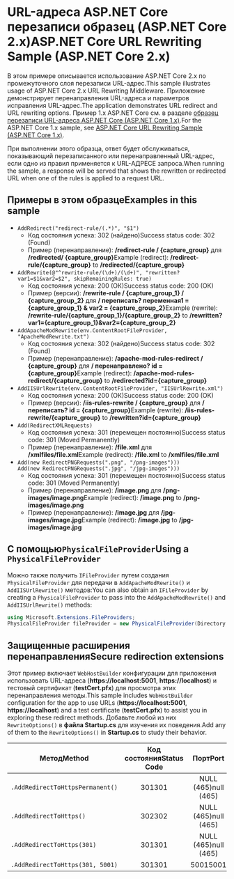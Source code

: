 # <a name="aspnet-core-url-rewriting-sample-aspnet-core-2x"></a><span data-ttu-id="f7a47-101">URL-адреса ASP.NET Core перезаписи образец (ASP.NET Core 2.x)</span><span class="sxs-lookup"><span data-stu-id="f7a47-101">ASP.NET Core URL Rewriting Sample (ASP.NET Core 2.x)</span></span>

<span data-ttu-id="f7a47-102">В этом примере описывается использование ASP.NET Core 2.x по промежуточного слоя перезаписи URL-адрес.</span><span class="sxs-lookup"><span data-stu-id="f7a47-102">This sample illustrates usage of ASP.NET Core 2.x URL Rewriting Middleware.</span></span> <span data-ttu-id="f7a47-103">Приложение демонстрирует перенаправления URL-адреса и параметров исправления URL-адрес.</span><span class="sxs-lookup"><span data-stu-id="f7a47-103">The application demonstrates URL redirect and URL rewriting options.</span></span> <span data-ttu-id="f7a47-104">Пример 1.x ASP.NET Core см. в разделе [образец перезаписи URL-адреса ASP.NET Core (ASP.NET Core 1.x)](https://github.com/aspnet/Docs/tree/master/aspnetcore/fundamentals/url-rewriting/samples/1.x).</span><span class="sxs-lookup"><span data-stu-id="f7a47-104">For the ASP.NET Core 1.x sample, see [ASP.NET Core URL Rewriting Sample (ASP.NET Core 1.x)](https://github.com/aspnet/Docs/tree/master/aspnetcore/fundamentals/url-rewriting/samples/1.x).</span></span>

<span data-ttu-id="f7a47-105">При выполнении этого образца, ответ будет обслуживаться, показывающий перезаписанного или перенаправленный URL-адрес, если одно из правил применяется к URL-АДРЕСЕ запроса.</span><span class="sxs-lookup"><span data-stu-id="f7a47-105">When running the sample, a response will be served that shows the rewritten or redirected URL when one of the rules is applied to a request URL.</span></span>

## <a name="examples-in-this-sample"></a><span data-ttu-id="f7a47-106">Примеры в этом образце</span><span class="sxs-lookup"><span data-stu-id="f7a47-106">Examples in this sample</span></span>

* `AddRedirect("redirect-rule/(.*)", "$1")`
  - <span data-ttu-id="f7a47-107">Код состояния успеха: 302 (найдено)</span><span class="sxs-lookup"><span data-stu-id="f7a47-107">Success status code: 302 (Found)</span></span>
  - <span data-ttu-id="f7a47-108">Пример (перенаправление): **/redirect-rule / {capture_group}** для **/redirected/ {capture_group}**</span><span class="sxs-lookup"><span data-stu-id="f7a47-108">Example (redirect): **/redirect-rule/{capture_group}** to **/redirected/{capture_group}**</span></span>
* `AddRewrite(@"^rewrite-rule/(\d+)/(\d+)", "rewritten?var1=$1&var2=$2", skipRemainingRules: true)`
  - <span data-ttu-id="f7a47-109">Код состояния успеха: 200 (ОК)</span><span class="sxs-lookup"><span data-stu-id="f7a47-109">Success status code: 200 (OK)</span></span>
  - <span data-ttu-id="f7a47-110">Пример (версии): **/rewrite-rule / {capture_group_1} / {capture_group_2}** для **/ переписать? переменная1 = {capture_group_1} & var2 = {capture_group_2}**</span><span class="sxs-lookup"><span data-stu-id="f7a47-110">Example (rewrite): **/rewrite-rule/{capture_group_1}/{capture_group_2}** to **/rewritten?var1={capture_group_1}&var2={capture_group_2}**</span></span>
* `AddApacheModRewrite(env.ContentRootFileProvider, "ApacheModRewrite.txt")`
  - <span data-ttu-id="f7a47-111">Код состояния успеха: 302 (найдено)</span><span class="sxs-lookup"><span data-stu-id="f7a47-111">Success status code: 302 (Found)</span></span>
  - <span data-ttu-id="f7a47-112">Пример (перенаправление): **/apache-mod-rules-redirect / {capture_group}** для **/ перенаправлено? id = {capture_group}**</span><span class="sxs-lookup"><span data-stu-id="f7a47-112">Example (redirect): **/apache-mod-rules-redirect/{capture_group}** to **/redirected?id={capture_group}**</span></span>
* `AddIISUrlRewrite(env.ContentRootFileProvider, "IISUrlRewrite.xml")`
  - <span data-ttu-id="f7a47-113">Код состояния успеха: 200 (ОК)</span><span class="sxs-lookup"><span data-stu-id="f7a47-113">Success status code: 200 (OK)</span></span>
  - <span data-ttu-id="f7a47-114">Пример (версии): **/iis-rules-rewrite / {capture_group}** для **/ переписать? id = {capture_group}**</span><span class="sxs-lookup"><span data-stu-id="f7a47-114">Example (rewrite): **/iis-rules-rewrite/{capture_group}** to **/rewritten?id={capture_group}**</span></span>
* `Add(RedirectXMLRequests)`
  - <span data-ttu-id="f7a47-115">Код состояния успеха: 301 (перемещен постоянно)</span><span class="sxs-lookup"><span data-stu-id="f7a47-115">Success status code: 301 (Moved Permanently)</span></span>
  - <span data-ttu-id="f7a47-116">Пример (перенаправление): **/file.xml** для **/xmlfiles/file.xml**</span><span class="sxs-lookup"><span data-stu-id="f7a47-116">Example (redirect): **/file.xml** to **/xmlfiles/file.xml**</span></span>
* `Add(new RedirectPNGRequests(".png", "/png-images")))`<br>`Add(new RedirectPNGRequests(".jpg", "/jpg-images")))`
  - <span data-ttu-id="f7a47-117">Код состояния успеха: 301 (перемещен постоянно)</span><span class="sxs-lookup"><span data-stu-id="f7a47-117">Success status code: 301 (Moved Permanently)</span></span>
  - <span data-ttu-id="f7a47-118">Пример (перенаправление): **/image.png** для **/png-images/image.png**</span><span class="sxs-lookup"><span data-stu-id="f7a47-118">Example (redirect): **/image.png** to **/png-images/image.png**</span></span>
  - <span data-ttu-id="f7a47-119">Пример (перенаправление): **/image.jpg** для **/jpg-images/image.jpg**</span><span class="sxs-lookup"><span data-stu-id="f7a47-119">Example (redirect): **/image.jpg** to **/jpg-images/image.jpg**</span></span>

## <a name="using-a-physicalfileprovider"></a><span data-ttu-id="f7a47-120">С помощью`PhysicalFileProvider`</span><span class="sxs-lookup"><span data-stu-id="f7a47-120">Using a `PhysicalFileProvider`</span></span>
<span data-ttu-id="f7a47-121">Можно также получить `IFileProvider` путем создания `PhysicalFileProvider` для передачи в `AddApacheModRewrite()` и `AddIISUrlRewrite()` методов:</span><span class="sxs-lookup"><span data-stu-id="f7a47-121">You can also obtain an `IFileProvider` by creating a `PhysicalFileProvider` to pass into the `AddApacheModRewrite()` and `AddIISUrlRewrite()` methods:</span></span>
```csharp
using Microsoft.Extensions.FileProviders;
PhysicalFileProvider fileProvider = new PhysicalFileProvider(Directory.GetCurrentDirectory());
```
## <a name="secure-redirection-extensions"></a><span data-ttu-id="f7a47-122">Защищенные расширения перенаправления</span><span class="sxs-lookup"><span data-stu-id="f7a47-122">Secure redirection extensions</span></span>
<span data-ttu-id="f7a47-123">Этот пример включает `WebHostBuilder` конфигурации для приложения использовать URL-адреса (**https://localhost:5001**, **https://localhost**) и тестовый сертификат (**testCert.pfx**) для просмотра этих перенаправления методы.</span><span class="sxs-lookup"><span data-stu-id="f7a47-123">This sample includes `WebHostBuilder` configuration for the app to use URLs (**https://localhost:5001**, **https://localhost**) and a test certificate (**testCert.pfx**) to assist you in exploring these redirect methods.</span></span> <span data-ttu-id="f7a47-124">Добавьте любой из них `RewriteOptions()` в **файла Startup.cs** для изучения их поведения.</span><span class="sxs-lookup"><span data-stu-id="f7a47-124">Add any of them to the `RewriteOptions()` in **Startup.cs** to study their behavior.</span></span>

<span data-ttu-id="f7a47-125">Метод</span><span class="sxs-lookup"><span data-stu-id="f7a47-125">Method</span></span> | <span data-ttu-id="f7a47-126">Код состояния</span><span class="sxs-lookup"><span data-stu-id="f7a47-126">Status Code</span></span> | <span data-ttu-id="f7a47-127">Порт</span><span class="sxs-lookup"><span data-stu-id="f7a47-127">Port</span></span>
--- | :---: | :---:
`.AddRedirectToHttpsPermanent()` | <span data-ttu-id="f7a47-128">301</span><span class="sxs-lookup"><span data-stu-id="f7a47-128">301</span></span> | <span data-ttu-id="f7a47-129">NULL (465)</span><span class="sxs-lookup"><span data-stu-id="f7a47-129">null (465)</span></span>
`.AddRedirectToHttps()` | <span data-ttu-id="f7a47-130">302</span><span class="sxs-lookup"><span data-stu-id="f7a47-130">302</span></span> | <span data-ttu-id="f7a47-131">NULL (465)</span><span class="sxs-lookup"><span data-stu-id="f7a47-131">null (465)</span></span>
`.AddRedirectToHttps(301)` | <span data-ttu-id="f7a47-132">301</span><span class="sxs-lookup"><span data-stu-id="f7a47-132">301</span></span> | <span data-ttu-id="f7a47-133">NULL (465)</span><span class="sxs-lookup"><span data-stu-id="f7a47-133">null (465)</span></span>
`.AddRedirectToHttps(301, 5001)` | <span data-ttu-id="f7a47-134">301</span><span class="sxs-lookup"><span data-stu-id="f7a47-134">301</span></span> | <span data-ttu-id="f7a47-135">5001</span><span class="sxs-lookup"><span data-stu-id="f7a47-135">5001</span></span>
